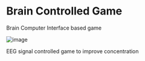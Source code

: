 # Brain Controlled Game

Brain Computer Interface based game

![image](https://cloud.githubusercontent.com/assets/6363619/22939197/378b9fac-f2de-11e6-83fb-3f75fb1bdafd.png)

EEG signal controlled game to improve concentration
